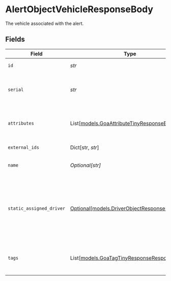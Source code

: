 # AlertObjectVehicleResponseBody

The vehicle associated with the alert.


## Fields

| Field                                                                                                                             | Type                                                                                                                              | Required                                                                                                                          | Description                                                                                                                       | Example                                                                                                                           |
| --------------------------------------------------------------------------------------------------------------------------------- | --------------------------------------------------------------------------------------------------------------------------------- | --------------------------------------------------------------------------------------------------------------------------------- | --------------------------------------------------------------------------------------------------------------------------------- | --------------------------------------------------------------------------------------------------------------------------------- |
| `id`                                                                                                                              | *str*                                                                                                                             | :heavy_check_mark:                                                                                                                | The ID of the vehicle.                                                                                                            | 494123                                                                                                                            |
| `serial`                                                                                                                          | *str*                                                                                                                             | :heavy_check_mark:                                                                                                                | The serial number of the gateway installed on the asset.                                                                          | GFRV-43N-VGX                                                                                                                      |
| `attributes`                                                                                                                      | List[[models.GoaAttributeTinyResponseBody](../models/goaattributetinyresponsebody.md)]                                            | :heavy_minus_sign:                                                                                                                | List of attributes associated with the entity                                                                                     |                                                                                                                                   |
| `external_ids`                                                                                                                    | Dict[str, *str*]                                                                                                                  | :heavy_minus_sign:                                                                                                                | A map of external ids                                                                                                             |                                                                                                                                   |
| `name`                                                                                                                            | *Optional[str]*                                                                                                                   | :heavy_minus_sign:                                                                                                                | The name of the vehicle.                                                                                                          | Fleet Truck #1                                                                                                                    |
| `static_assigned_driver`                                                                                                          | [Optional[models.DriverObjectResponseBody]](../models/driverobjectresponsebody.md)                                                | :heavy_minus_sign:                                                                                                                | Current driver of the vehicle. Note: this parameter includes all assignment sources, not just static assignments.                 |                                                                                                                                   |
| `tags`                                                                                                                            | List[[models.GoaTagTinyResponseResponseBody](../models/goatagtinyresponseresponsebody.md)]                                        | :heavy_minus_sign:                                                                                                                | The list of [tags](https://kb.samsara.com/hc/en-us/articles/360026674631-Using-Tags-and-Tag-Nesting) associated with the vehicle. |                                                                                                                                   |